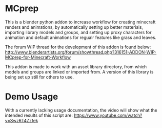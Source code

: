 MCprep
======

This is a blender python addon to increase workflow for creating minecraft renders and animations, by automatically setting up better materials, importing library models and groups, and setting up proxy characters for animation and default animations for regualr features like grass and leaves.

The forum WIP thread for the development of this addon is found below:
http://www.blenderartists.org/forum/showthread.php?316151-ADDON-WIP-MCprep-for-Minecraft-Workflow

This addon is made to work with an asset library directory, from which models and groups are linked or imported from. A version of this library is being set up still for others to use.

Demo Usage
======

With a currently lacking usage documentation, the video will show what the intended results of this script are:
https://www.youtube.com/watch?v=Swz6T4Zzfek

